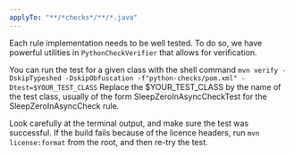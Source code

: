 ```yaml
---
applyTo: "**/*checks*/**/*.java"
---
```

Each rule implementation needs to be well tested.
To do so, we have powerful utilities in `PythonCheckVerifier` that allows for verification.

You can run the test for a given class with the shell command `mvn verify -DskipTypeshed -DskipObfuscation -f"python-checks/pom.xml" -Dtest=$YOUR_TEST_CLASS`
Replace the $YOUR_TEST_CLASS by the name of the test class, usually of the form SleepZeroInAsyncCheckTest for the SleepZeroInAsyncCheck rule.

Look carefully at the terminal output, and make sure the test was successful.
If the build fails because of the licence headers, run `mvn license:format` from the root, and then re-try the test.

